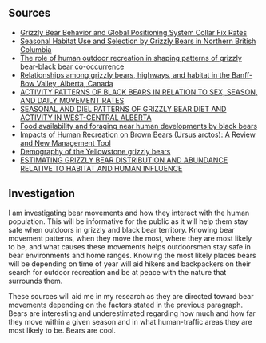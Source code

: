 ## Sources

- [Grizzly Bear Behavior and Global Positioning System Collar Fix Rates](https://search.proquest.com/docview/234180331/83E9CB94071D4E3EPQ/2?accountid=130237)
- [Seasonal Habitat Use and Selection by Grizzly Bears in Northern British Columbia](https://search.proquest.com/docview/921024137/83E9CB94071D4E3EPQ/4?accountid=130237)
- [The role of human outdoor recreation in shaping patterns of grizzly bear-black bear co-occurrence](https://search.proquest.com/docview/2036796818/83E9CB94071D4E3EPQ/5?accountid=130237)
- [Relationships among grizzly bears, highways, and habitat in the Banff-Bow Valley, Alberta, Canada](https://search.proquest.com/docview/220487450/83E9CB94071D4E3EPQ/6?accountid=130237)
- [ACTIVITY PATTERNS OF BLACK BEARS IN RELATION TO SEX, SEASON, AND DAILY MOVEMENT RATES](https://search.proquest.com/docview/907235250/83E9CB94071D4E3EPQ/7?accountid=130237)
- [SEASONAL AND DIEL PATTERNS OF GRIZZLY BEAR DIET AND ACTIVITY IN WEST-CENTRAL ALBERTA](https://search.proquest.com/docview/221486630/83E9CB94071D4E3EPQ/25?accountid=130237)
- [Food availability and foraging near human developments by black bears](https://search.proquest.com/docview/1348865704/83E9CB94071D4E3EPQ/26?accountid=130237)
- [Impacts of Human Recreation on Brown Bears (Ursus arctos): A Review and New Management Tool](https://search.proquest.com/docview/1753446649/83E9CB94071D4E3EPQ/37?accountid=130237)
- [Demography of the Yellowstone grizzly bears](https://search.proquest.com/docview/218961652/83E9CB94071D4E3EPQ/41?accountid=130237)
- [ESTIMATING GRIZZLY BEAR DISTRIBUTION AND ABUNDANCE RELATIVE TO HABITAT AND HUMAN INFLUENCE](https://search.proquest.com/docview/234235203/83E9CB94071D4E3EPQ/50?accountid=130237)

## Investigation

I am investigating bear movements and how they interact with the human population. This will be informative for the public as it will help them stay safe when outdoors in grizzly and black bear territory. Knowing bear movement patterns, when they move the most, where they are most likely to be, and what causes these movements helps outdoorsmen stay safe in bear environments and home ranges. Knowing the most likely places bears will be depending on time of year will aid hikers and backpackers on their search for outdoor recreation and be at peace with the nature that surrounds them. 

These sources will aid me in my research as they are directed toward bear movements depending on the factors stated in the previous paragraph. Bears are interesting and underestimated regarding how much and how far they move within a given season and in what human-traffic areas they are most likely to be. Bears are cool. 
